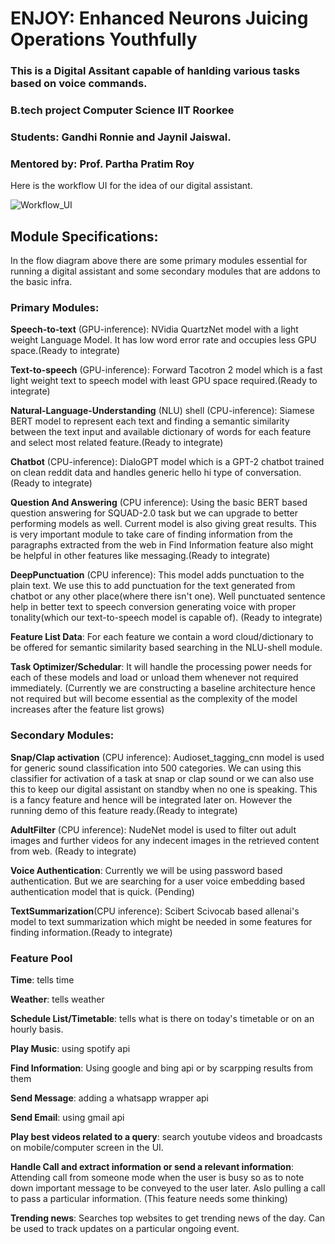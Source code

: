 # ENJOY: Enhanced Neurons Juicing Operations Youthfully
### This is a Digital Assitant capable of hanlding various tasks based on voice commands.
### B.tech project Computer Science IIT Roorkee
### Students: Gandhi Ronnie and Jaynil Jaiswal.
### Mentored by: Prof. Partha Pratim Roy

Here is the workflow UI for the idea of our digital assistant.

![Workflow_UI](https://github.com/RonnieGandhi/ENJOY-Enhanced-Neurons-Juicing-Operations-Youthfully/blob/main/Workflow_UI.png)

## Module Specifications:

In the flow diagram above there are some primary modules essential for running a digital assistant and some secondary modules that are addons to the basic infra.

### Primary Modules:
**Speech-to-text** (GPU-inference): NVidia QuartzNet model with a light weight Language Model. It has low word error rate and occupies less GPU space.(Ready to integrate)

**Text-to-speech** (GPU-inference): Forward Tacotron 2 model which is a fast light weight text to speech model with least GPU space required.(Ready to integrate)

**Natural-Language-Understanding** (NLU) shell (CPU-inference): Siamese BERT model to represent each text and finding a semantic similarity between the text input and available dictionary of words for each feature and select most related feature.(Ready to integrate)

**Chatbot** (CPU-inference): DialoGPT model which is a GPT-2 chatbot trained on clean reddit data and handles generic hello hi type of conversation.(Ready to integrate)

**Question And Answering** (CPU inference): Using the basic BERT based question answering for SQUAD-2.0 task but we can upgrade to better performing models as well. Current model is also giving great results. This is very important module to take care of finding information from the paragraphs extracted from the web in Find Information feature also might be helpful in other features like messaging.(Ready to integrate)

**DeepPunctuation** (CPU inference): This model adds punctuation to the plain text. We use this to add punctuation for the text generated from chatbot or any other place(where there isn't one). Well punctuated sentence help in better text to speech conversion generating voice with proper tonality(which our text-to-speech model is capable of). (Ready to integrate)

**Feature List Data**: For each feature we contain a word cloud/dictionary to be offered for semantic similarity based searching in the NLU-shell module.

**Task Optimizer/Schedular**: It will handle the processing power needs for each of these models and load or unload them whenever not required immediately. (Currently we are constructing a baseline architecture hence not required but will become essential as the complexity of the model increases after the feature list grows)

### Secondary Modules:

**Snap/Clap activation** (CPU inference): Audioset_tagging_cnn model is used for generic sound classification into 500 categories. We can using this classifier for activation of a task at snap or clap sound or we can also use this to keep our digital assistant on standby when no one is speaking. This is a fancy feature and hence will be integrated later on. However the running demo of this feature ready.(Ready to integrate)

**AdultFilter** (CPU inference): NudeNet model is used to filter out adult images and further videos for any indecent images in the retrieved content from web. (Ready to integrate)

**Voice Authentication**: Currently we will be using password based authentication. But we are searching for a user voice embedding based authentication model that is quick. (Pending)

**TextSummarization**(CPU inference): Scibert Scivocab based allenai's model to text summarization which might be needed in some features for finding information.(Ready to integrate)

### Feature Pool

**Time**: tells time 

**Weather**: tells weather

**Schedule List/Timetable**: tells what is there on today's timetable or on an hourly basis.

**Play Music**: using spotify api

**Find Information**: Using google and bing api or by scarpping results from them

**Send Message**: adding a whatsapp wrapper api

**Send Email**: using gmail api

**Play best videos related to a query**: search youtube videos and broadcasts on mobile/computer screen in the UI.

**Handle Call and extract information or send a relevant information**: Attending call from someone mode when the user is busy so as to note down important message to be conveyed to the user later. Aslo pulling a call to pass a particular information. (This feature needs some thinking)

**Trending news**: Searches top websites to get trending news of the day. Can be used to track updates on a particular ongoing event.
